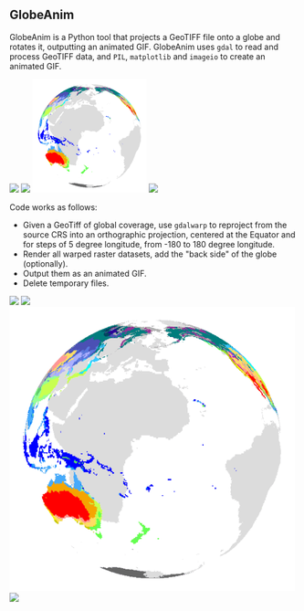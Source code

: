 ## GlobeAnim
GlobeAnim is a Python tool that projects a GeoTIFF file onto a globe and rotates it, outputting an animated GIF. GlobeAnim uses ```gdal``` to read and process GeoTIFF data, and ```PIL```, ```matplotlib``` and ```imageio``` to create an animated GIF. 

<img src="https://github.com/johannesuhl/globeanim/blob/main/land_shallow_topo_8192_georef.gif" width="200" />    <img src="https://github.com/johannesuhl/globeanim/blob/main/BlackMarble_2016_01deg_geo.gif" width="200" />    <img src="https://github.com/johannesuhl/globeanim/blob/main/Beck_KG_V1_present_0p5.gif" width="200" />    <img src="https://github.com/johannesuhl/globeanim/blob/main/GHS_POP_E2020_GLOBE_R2023A_4326_30ss_V1_0.gif" width="200" />

Code works as follows: 
- Given a GeoTiff of global coverage, use ```gdalwarp``` to reproject from the source CRS into an orthographic projection, centered at the Equator and for steps of 5 degree longitude, from -180 to 180 degree longitude.
- Render all warped raster datasets, add the "back side" of the globe (optionally).
- Output them as an animated GIF.
- Delete temporary files.
<img src="https://github.com/johannesuhl/globeanim/blob/main/land_shallow_topo_8192_georef.gif" width="500" />
<img src="https://github.com/johannesuhl/globeanim/blob/main/BlackMarble_2016_01deg_geo.gif" width="500" />
<img src="https://github.com/johannesuhl/globeanim/blob/main/Beck_KG_V1_present_0p5.gif" width="500" />
<img src="https://github.com/johannesuhl/globeanim/blob/main/GHS_POP_E2020_GLOBE_R2023A_4326_30ss_V1_0.gif" width="500" />
